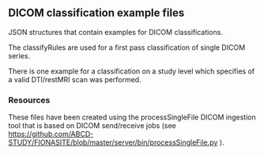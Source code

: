 ## DICOM classification example files

JSON structures that contain examples for DICOM classifications.

The classifyRules are used for a first pass classification of single DICOM series.

There is one example for a classification on a study level which specifies of a valid DTI/restMRI scan was performed.

### Resources

These files have been created using the processSingleFile DICOM ingestion tool that is based on DICOM send/receive jobs (see https://github.com/ABCD-STUDY/FIONASITE/blob/master/server/bin/processSingleFile.py ).
